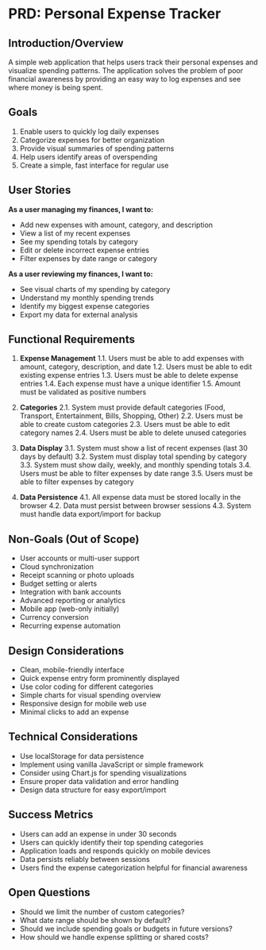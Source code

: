 # PRD: Personal Expense Tracker

## Introduction/Overview

A simple web application that helps users track their personal expenses and visualize spending patterns. The application solves the problem of poor financial awareness by providing an easy way to log expenses and see where money is being spent.

## Goals

1. Enable users to quickly log daily expenses
2. Categorize expenses for better organization
3. Provide visual summaries of spending patterns
4. Help users identify areas of overspending
5. Create a simple, fast interface for regular use

## User Stories

**As a user managing my finances, I want to:**
- Add new expenses with amount, category, and description
- View a list of my recent expenses
- See my spending totals by category
- Edit or delete incorrect expense entries
- Filter expenses by date range or category

**As a user reviewing my finances, I want to:**
- See visual charts of my spending by category
- Understand my monthly spending trends
- Identify my biggest expense categories
- Export my data for external analysis

## Functional Requirements

1. **Expense Management**
   1.1. Users must be able to add expenses with amount, category, description, and date
   1.2. Users must be able to edit existing expense entries
   1.3. Users must be able to delete expense entries
   1.4. Each expense must have a unique identifier
   1.5. Amount must be validated as positive numbers

2. **Categories**
   2.1. System must provide default categories (Food, Transport, Entertainment, Bills, Shopping, Other)
   2.2. Users must be able to create custom categories
   2.3. Users must be able to edit category names
   2.4. Users must be able to delete unused categories

3. **Data Display**
   3.1. System must show a list of recent expenses (last 30 days by default)
   3.2. System must display total spending by category
   3.3. System must show daily, weekly, and monthly spending totals
   3.4. Users must be able to filter expenses by date range
   3.5. Users must be able to filter expenses by category

4. **Data Persistence**
   4.1. All expense data must be stored locally in the browser
   4.2. Data must persist between browser sessions
   4.3. System must handle data export/import for backup

## Non-Goals (Out of Scope)

- User accounts or multi-user support
- Cloud synchronization
- Receipt scanning or photo uploads
- Budget setting or alerts
- Integration with bank accounts
- Advanced reporting or analytics
- Mobile app (web-only initially)
- Currency conversion
- Recurring expense automation

## Design Considerations

- Clean, mobile-friendly interface
- Quick expense entry form prominently displayed
- Use color coding for different categories
- Simple charts for visual spending overview
- Responsive design for mobile web use
- Minimal clicks to add an expense

## Technical Considerations

- Use localStorage for data persistence
- Implement using vanilla JavaScript or simple framework
- Consider using Chart.js for spending visualizations
- Ensure proper data validation and error handling
- Design data structure for easy export/import

## Success Metrics

- Users can add an expense in under 30 seconds
- Users can quickly identify their top spending categories
- Application loads and responds quickly on mobile devices
- Data persists reliably between sessions
- Users find the expense categorization helpful for financial awareness

## Open Questions

- Should we limit the number of custom categories?
- What date range should be shown by default?
- Should we include spending goals or budgets in future versions?
- How should we handle expense splitting or shared costs?